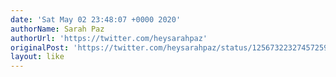```yaml
---
date: 'Sat May 02 23:48:07 +0000 2020'
authorName: Sarah Paz
authorUrl: 'https://twitter.com/heysarahpaz'
originalPost: 'https://twitter.com/heysarahpaz/status/1256732232745725953'
layout: like
---
```

